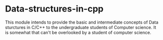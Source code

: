 # Data-structures-in-cpp

This module intends to provide the basic and intermediate concepts of Data sturctures in C/C++ to the undergraduate students of Computer science.
It is somewhat that can't be overlooked by a student of computer science.

